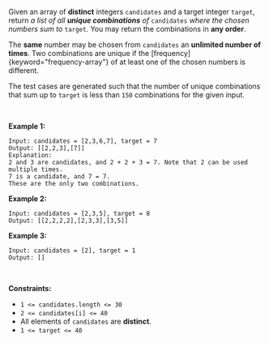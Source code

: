 Given an array of **distinct** integers `candidates` and a target
integer `target`, return *a list of all **unique combinations** of*
`candidates` *where the chosen numbers sum to* `target`*.* You may
return the combinations in **any order**.

The **same** number may be chosen from `candidates` an **unlimited
number of times**. Two combinations are unique if the
[frequency]{keyword="frequency-array"} of at least one of the chosen
numbers is different.

The test cases are generated such that the number of unique combinations
that sum up to `target` is less than `150` combinations for the given
input.

 

**Example 1:**

    Input: candidates = [2,3,6,7], target = 7
    Output: [[2,2,3],[7]]
    Explanation:
    2 and 3 are candidates, and 2 + 2 + 3 = 7. Note that 2 can be used multiple times.
    7 is a candidate, and 7 = 7.
    These are the only two combinations.

**Example 2:**

    Input: candidates = [2,3,5], target = 8
    Output: [[2,2,2,2],[2,3,3],[3,5]]

**Example 3:**

    Input: candidates = [2], target = 1
    Output: []

 

**Constraints:**

-   `1 <= candidates.length <= 30`
-   `2 <= candidates[i] <= 40`
-   All elements of `candidates` are **distinct**.
-   `1 <= target <= 40`
